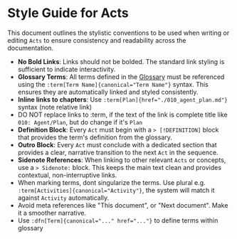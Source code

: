 # Style Guide for Acts

This document outlines the stylistic conventions to be used when writing or editing `Acts` to ensure consistency and readability across the documentation.

- **No Bold Links**: Links should not be bolded. The standard link styling is sufficient to indicate interactivity.
- **Glossary Terms**: All terms defined in the [Glossary](./000_glossary.md) must be referenced using the `:term[Term Name]{canonical="Term Name"}` syntax. This ensures they are automatically linked and styled consistently.
- **Inline links to chapters**: Use `:term[Plan]{href="./010_agent_plan.md"}` syntax (note relative link)
- DO NOT replace links to :term, if the text of the link is complete title like `010: Agent/Plan`, but do change if it's `Plan`
- **Definition Block**: Every `Act` must begin with a `> [!DEFINITION]` block that provides the term's definition from the glossary.
- **Outro Block**: Every `Act` must conclude with a dedicated section that provides a clear, narrative transition to the next `Act` in the sequence.
- **Sidenote References**: When linking to other relevant `Acts` or concepts, use a `> Sidenote:` block. This keeps the main text clean and provides contextual, non-interruptive links.
- When marking terms, dont singularize the terms. Use plural e.g. `:term[Activities]{canonical="Activity"}`, the system will match it against `Activity` automatically.
- Avoid meta references like "This document", or "Next document". Make it a smoother narrative.
- Use `:dfn[Term]{canonical="..." href="..."}` to define terms within glossary
